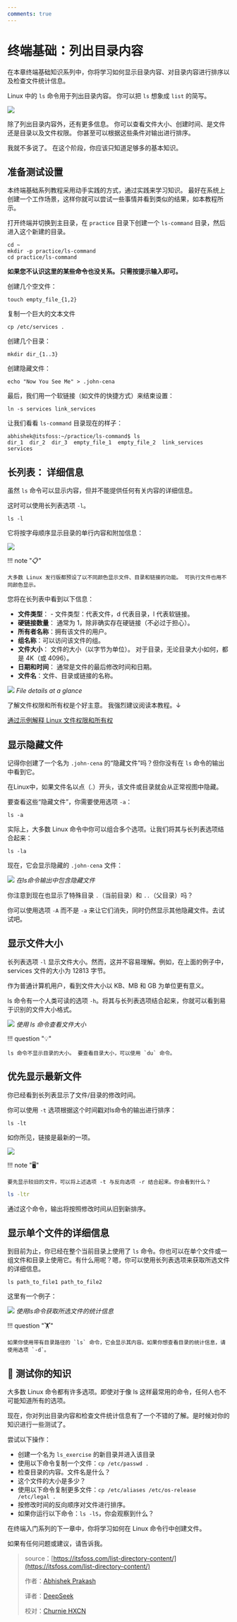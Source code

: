 ```yaml
---
comments: true
---
```


# 终端基础：列出目录内容

在本章终端基础知识系列中，你将学习如何显示目录内容、对目录内容进行排序以及检查文件统计信息。

Linux 中的 `ls` 命令用于列出目录内容。 你可以把 `ls` 想象成 `list` 的简写。

![](https://cdn.jsdelivr.net/gh/SDNURoboticsAILab/ImageBed@master/img/resources/linux/chapter3-ls-command-sample-output.png)

除了列出目录内容外，还有更多信息。 你可以查看文件大小、创建时间、是文件还是目录以及文件权限。 你甚至可以根据这些条件对输出进行排序。

我就不多说了。 在这个阶段，你应该只知道足够多的基本知识。

## 准备测试设置

本终端基础系列教程采用动手实践的方式，通过实践来学习知识。 最好在系统上创建一个工作场景，这样你就可以尝试一些事情并看到类似的结果，如本教程所示。

打开终端并切换到主目录，在 `practice` 目录下创建一个 `ls-command` 目录，然后进入这个新建的目录。

```
cd ~
mkdir -p practice/ls-command
cd practice/ls-command
```

**如果您不认识这里的某些命令也没关系。 只需按提示输入即可。**

创建几个空文件：

```
touch empty_file_{1,2}
```

复制一个巨大的文本文件

```
cp /etc/services .
```

创建几个目录：

```
mkdir dir_{1..3}
```

创建隐藏文件：

```
echo "Now You See Me" > .john-cena
```

最后，我们用一个软链接（如文件的快捷方式）来结束设置：

```
ln -s services link_services
```

让我们看看 `ls-command` 目录现在的样子：

```
abhishek@itsfoss:~/practice/ls-command$ ls
dir_1  dir_2  dir_3  empty_file_1  empty_file_2  link_services  services
```

## 长列表： 详细信息

虽然 `ls` 命令可以显示内容，但并不能提供任何有关内容的详细信息。

这时可以使用长列表选项 `-l`。

```
ls -l
```

它将按字母顺序显示目录的单行内容和附加信息：

![](https://cdn.jsdelivr.net/gh/SDNURoboticsAILab/ImageBed@master/img/resources/linux/chapter3-ls-command-long-listing.png)

!!! note "📋"

    大多数 Linux 发行版都预设了以不同颜色显示文件、目录和链接的功能。 可执行文件也用不同颜色显示。

您将在长列表中看到以下信息：

- **文件类型**： - 文件类型：代表文件，d 代表目录，l 代表软链接。
- **硬链接数量**： 通常为 1，除非确实存在硬链接（不必过于担心）。
- **所有者名称**：拥有该文件的用户。
- **组名称**：可以访问该文件的组。
- **文件大小**： 文件的大小（以字节为单位）。 对于目录，无论目录大小如何，都是 4K（或 4096）。
- **日期和时间**： 通常是文件的最后修改时间和日期。
- **文件名**：文件、目录或链接的名称。

![](https://cdn.jsdelivr.net/gh/SDNURoboticsAILab/ImageBed@master/img/resources/linux/chapter3-file-permission-explanation.webp)
*File details at a glance*

了解文件权限和所有权是个好主意。 我强烈建议阅读本教程。↓

[通过示例解释 Linux 文件权限和所有权](https://cn.linux-console.net/?p=20183)

## 显示隐藏文件

记得你创建了一个名为 `.john-cena` 的“隐藏文件”吗？但你没有在 `ls` 命令的输出中看到它。

在Linux中，如果文件名以点（.）开头，该文件或目录就会从正常视图中隐藏。

要查看这些“隐藏文件”，你需要使用选项 `-a`：

```
ls -a
```

实际上，大多数 Linux 命令中你可以组合多个选项。让我们将其与长列表选项结合起来：

```
ls -la
```

现在，它会显示隐藏的 `.john-cena` 文件：

![](https://cdn.jsdelivr.net/gh/SDNURoboticsAILab/ImageBed@master/img/resources/linux/chapter3-showing-hidden-files-with-ls-command.png)
*在ls命令输出中包含隐藏文件*

你注意到现在也显示了特殊目录 `.`（当前目录）和 `..`（父目录）吗？

你可以使用选项 `-A` 而不是 `-a` 来让它们消失，同时仍然显示其他隐藏文件。去试试吧。

## 显示文件大小

长列表选项 `-l` 显示文件大小。然而，这并不容易理解。例如，在上面的例子中， services 文件的大小为 12813 字节。

作为普通计算机用户，看到文件大小以 KB、MB 和 GB 为单位更有意义。

ls 命令有一个人类可读的选项 `-h`。将其与长列表选项结合起来，你就可以看到易于识别的文件大小格式。

![](https://cdn.jsdelivr.net/gh/SDNURoboticsAILab/ImageBed@master/img/resources/linux/chapter3-show-file-size-with-ls.png)
*使用 ls 命令查看文件大小*

!!! question "💡"

    ls 命令不显示目录的大小。 要查看目录大小，可以使用 `du` 命令。

## 优先显示最新文件

你已经看到长列表显示了文件/目录的修改时间。

你可以使用 `-t` 选项根据这个时间戳对ls命令的输出进行排序：

```
ls -lt
```

如你所见，链接是最新的一项。

![](https://cdn.jsdelivr.net/gh/SDNURoboticsAILab/ImageBed@master/img/resources/linux/chapter3-ls-sort-by-time.png)

!!! note "🖥️"

    要先显示较旧的文件，可以将上述选项 -t 与反向选项 -r 结合起来。你会看到什么？

```Bash
ls -ltr
```

通过这个命令，输出将按照修改时间从旧到新排序。

## 显示单个文件的详细信息

到目前为止，你已经在整个当前目录上使用了 `ls` 命令。你也可以在单个文件或一组文件和目录上使用它。有什么用呢？嗯，你可以使用长列表选项来获取所选文件的详细信息。

```
ls path_to_file1 path_to_file2
```

这里有一个例子：

![](https://cdn.jsdelivr.net/gh/SDNURoboticsAILab/ImageBed@master/img/resources/linux/chapter3-ls-command-on-some-files.png)
*使用ls命令获取所选文件的统计信息*

!!! question "🏋️"

    如果你使用带有目录路径的 `ls` 命令，它会显示其内容。如果你想查看目录的统计信息，请使用选项 `-d`。

## 📝 测试你的知识

大多数 Linux 命令都有许多选项。即使对于像 ls 这样最常用的命令，任何人也不可能知道所有的选项。

现在，你对列出目录内容和检查文件统计信息有了一个不错的了解。是时候对你的知识进行一些测试了。

尝试以下操作：

- 创建一个名为 `ls_exercise` 的新目录并进入该目录
- 使用以下命令复制一个文件：`cp /etc/passwd .`
- 检查目录的内容。文件名是什么？
- 这个文件的大小是多少？
- 使用以下命令复制更多文件：`cp /etc/aliases /etc/os-release /etc/legal .`
- 按修改时间的反向顺序对文件进行排序。
- 如果你运行以下命令：`ls -lS`，你会观察到什么？

在终端入门系列的下一章中，你将学习如何在 Linux 命令行中创建文件。

如果有任何问题或建议，请告诉我。

>source：[https://itsfoss.com/list-directory-content/](https://itsfoss.com/list-directory-content/)
>
>作者：[Abhishek Prakash](https://itsfoss.com/author/abhishek/)
>
>译者：[DeepSeek](https://chat.deepseek.com)
>
>校对：[Churnie HXCN](https://github.com/excniesNIED)